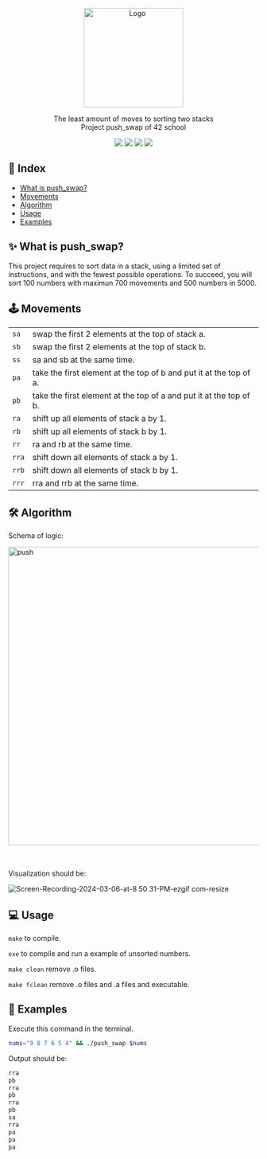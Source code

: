 <p align="center">
  <a>
    <img src="https://upload.wikimedia.org/wikipedia/commons/thumb/8/8d/42_Logo.svg/1200px-42_Logo.svg.png" alt="Logo" width="200" height="200">
  </a>

  <p align="center">
    The least amount of moves to sorting two stacks<br>
    Project push_swap of 42 school
    <br />
	</p>
</p>

<p align="center">
  <img src="https://img.shields.io/badge/Makefile-8A2BE2">
  <img src="https://img.shields.io/badge/C-4682B4">
  <img src="https://img.shields.io/badge/Shell-2E8B57">
  <img src="https://img.shields.io/badge/Gcc-00FF00">
  
</p>

## &#x1F4CC; Index 
- [What is push\_swap?](#-what-is-push_swap)
- [Movements](#-movements)
- [Algorithm](#-algorithm)
- [Usage](#-usage)
- [Examples](#-examples)

## &#x2728; What is push_swap?

This project requires to sort data in a stack, using a limited set of instructions, and with the fewest possible operations. To succeed, you will sort 100 numbers with maximun 700 movements and 500 numbers in 5000.
			
## 🕹 Movements

| | |
|---|---|
|`sa`| swap the first 2 elements at the top of stack a.|
|`sb`|  swap the first 2 elements at the top of stack b.|
|`ss`| sa and sb at the same time.|
|`pa`| take the first element at the top of b and put it at the top of a. |
|`pb`| take the first element at the top of a and put it at the top of b. |
|`ra`| shift up all elements of stack a by 1. |
|`rb`| shift up all elements of stack b by 1. |
|`rr`| ra and rb at the same time. |
|`rra`| shift down all elements of stack a by 1. |
|`rrb`|shift down all elements of stack b by 1. |
|`rrr`|rra and rrb at the same time. |

## &#x1F6E0; Algorithm

Schema of logic:


<img src="https://github.com/vcereced/push_swap/assets/120835200/8eacd016-1c5c-4ab6-a111-9ebf4c27ce3d" alt="push" width="600">


<br /><br />
Visualization should be:


![Screen-Recording-2024-03-06-at-8 50 31-PM-ezgif com-resize](https://github.com/vcereced/push_swap/assets/120835200/a3e789b9-3a6f-49b6-ac31-58482bc2d87c)


## &#x1F4BB; Usage

`make` to compile.

`exe` to compile and run a example of unsorted numbers.

`make clean` remove .o files.

`make fclean` remove .o files and .a files and executable.

## &#x1F4D6; Examples

Execute this command in the terminal.

```bash
nums="9 8 7 6 5 4" && ./push_swap $nums 
```
Output should be:

```bash
rra
pb
rra
pb
rra
pb
sa
rra
pa
pa
pa
```
